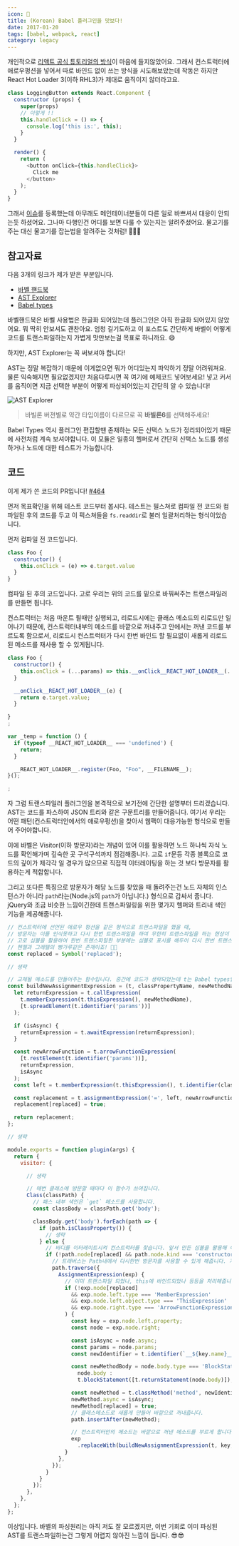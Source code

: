 ```yaml
---
icon: 🐠
title: (Korean) Babel 플러그인을 맛보다!
date: 2017-01-20
tags: [babel, webpack, react]
category: legacy
---
```


개인적으로 [리액트 공식 튜토리얼의 방식](https://facebook.github.io/react/docs/handling-events.html)이 마음에 들지않았어요.
그래서 컨스트럭터에 애로우펑션을 넣어서 따로 바인드 없이 쓰는 방식을 시도해보았는데 작동은 하지만 React Hot Loader 3(이하 RHL3)가 제대로 움직이지 않더라고요.

```js
class LoggingButton extends React.Component {
  constructor (props) {
    super(props)
    // 이렇게 !!
    this.handleClick = () => {
      console.log('this is:', this);
    }
  }

  render() {
    return (
      <button onClick={this.handleClick}>
        Click me
      </button>
    );
  }
}
```

그래서 [이슈](https://github.com/gaearon/react-hot-loader/issues/427)를 등록했는데 아무래도 메인테이너분들이 다른 일로 바쁘셔서 대응이 안되는듯 하셨어요. 그나마 다행인건 어디를 보면 다룰 수 있는지는 알려주셨어요. 물고기를 주는 대신 물고기를 잡는법을 알려주는 것처럼! :fishing_pole_and_fish::fishing_pole_and_fish::fishing_pole_and_fish:

## 참고자료

다음 3개의 링크가 제가 받은 부분입니다.

- [바벨 핸드북](https://github.com/thejameskyle/babel-handbook)
- [AST Explorer](https://astexplorer.net/)
- [Babel types](https://github.com/babel/babel/tree/master/packages/babel-types)

바벨핸드북은 바벨 사용법은 한글화 되어있는데 플러그인은 아직 한글화 되어있지 않았어요. 뭐 딱히 안보셔도 괜찬아요. 엄청 길기도하고 이 포스트도 간단하게 바벨이 어떻게 코드를 트랜스파일하는지 가볍게 맛만보는걸 목표로 하니까요. :smile:

하지만, AST Explorer는 꼭 써보셔야 합니다!

AST는 정말 복잡하기 때문에 이게없으면 뭐가 어디있는지 파악하기 정말 어려워져요. 물론 익숙해지면 필요없겠지만 처음다루시면 꼭 여기에 예제코드 넣어보세요!
넣고 커서를 움직이면 지금 선택한 부분이 어떻게 파싱되어있는지 간단히 알 수 있습니다!

![AST Explorer](/assets/images/ast-explorer.png)

> 바빌론 버젼별로 약간 타입이름이 다르므로 꼭 **바빌론6**를 선택해주세요!

Babel Types 역시 플러그인 편집할땐 존재하는 모든 신택스 노드가 정리되어있기 때문에 사전처럼 계속 보셔야합니다.
이 모듈은 일종의 헬퍼로서 간단히 신택스 노드를 생성하거나 노드에 대한 테스트가 가능합니다.

## 코드

이게 제가 쓴 코드의 PR입니다! [#464](https://github.com/gaearon/react-hot-loader/pull/464/files)

먼저 목표확인을 위해 테스트 코드부터 봅시다. 테스트는 필스쳐로 컴파일 전 코드와 컴파일된 후의 코드를 두고 이 픽스쳐들을 `fs.readdir`로 불러 일괄처리하는 형식이었습니다.

먼저 컴파일 전 코드입니다.

```js
class Foo {
  constructor() {
    this.onClick = (e) => e.target.value
  }
}
```

컴파일 된 후의 코드입니다. 고로 우리는 위의 코드를 밑으로 바꿔써주는 트랜스파일러를 만들면 됩니다.

컨스트럭터는 처음 마운트 될때만 실행되고, 리로드시에는 클래스 메소드의 리로드만 일어나기 때문에, 컨스트럭터내부의 메소드를 바깥으로 꺼내주고 안에서는 꺼낸 코드를 부르도록 함으로서, 리로드시 컨스트럭터가 다시 한번 바인드 할 필요없이 새롭게 리로드된 메소드를 재사용 할 수 있게됩니다.

```js
class Foo {
  constructor() {
    this.onClick = (...params) => this.__onClick__REACT_HOT_LOADER__(...params);
  }

  __onClick__REACT_HOT_LOADER__(e) {
    return e.target.value;
  }

}
;

var _temp = function () {
  if (typeof __REACT_HOT_LOADER__ === 'undefined') {
    return;
  }

  __REACT_HOT_LOADER__.register(Foo, "Foo", __FILENAME__);
}();

;
```

자 그럼 트랜스파일러 플러그인을 본격적으로 보기전에 간단한 설명부터 드리겠습니다. AST는 코드를 파스하여 JSON 트리와 같은 구문트리를 만들어줍니다. 여기서 우리는 어떤 패턴(컨스트럭터안에서의 애로우펑션)을 찾아서 웹팩이 대응가능한 형식으로 만들어 주어야합니다.

이에 바벨은 Visitor(이하 방문자)라는 개념이 있어 이를 활용하면 노드 하나씩 자식 노드를 확인해가며 깊숙한 곳 구석구석까지 점검해줍니다. 고로 `if`문등 각종 블록으로 코드의 깊이가 제각각 일 경우가 많으므로 직접적 이터레이팅을 하는 것 보다 방문자를 활용하는게 적합합니다.

그리고 또다른 특징으로 방문자가 해당 노드를 찾았을 때 돌려주는건 노드 자체의 인스턴스가 아니라 `path`라는(Node.js의 `path`가 아닙니다.) 형식으로 감싸서 줍니다. jQuery와 조금 비슷한 느낌이긴한데 트랜스파일링을 위한 몇가지 헬퍼와 트리내 색인기능을 제공해줍니다.

```js
// 컨스트럭터에 선언된 애로우 펑션을 같은 형식으로 트랜스파일을 했을 때,
// 방문자는 이를 인식못하고 다시 한번 트랜스파일을 하여 무한히 트랜스파일을 하는 현상이 생깁니다.
// 고로 심볼을 활용하여 한번 트랜스파일한 부분에는 심볼로 표시를 해두어 다시 한번 트랜스파일한 부분은 무시하게 합니다.
// 헨젤과 그레텔의 빵가루같은 존재이죠! 🍞🍞
const replaced = Symbol('replaced');

// 생략

// 교체될 메소드를 만들어주는 함수입니다. 중간에 코드가 생략되었는데 t는 Babel types입니다.
const buildNewAssignmentExpression = (t, classPropertyName, newMethodName, isAsync) => {
  let returnExpression = t.callExpression(
    t.memberExpression(t.thisExpression(), newMethodName),
    [t.spreadElement(t.identifier('params'))]
  );

  if (isAsync) {
    returnExpression = t.awaitExpression(returnExpression);
  }

  const newArrowFunction = t.arrowFunctionExpression(
    [t.restElement(t.identifier('params'))],
    returnExpression,
    isAsync
  );
  const left = t.memberExpression(t.thisExpression(), t.identifier(classPropertyName.name));

  const replacement = t.assignmentExpression('=', left, newArrowFunction);
  replacement[replaced] = true;

  return replacement;
};

// 생략

module.exports = function plugin(args) {
  return {
    visitor: {

      // 생략

      // 매번 클래스에 방문할 때마다 이 함수가 쓰여집니다.
      Class(classPath) {
        // 패스 내부 색인은 `get` 메소드를 사용합니다.
        const classBody = classPath.get('body');

        classBody.get('body').forEach(path => {
          if (path.isClassProperty()) {
            // 생략
          } else {
            // 바디를 이터레이트시켜 컨스트럭터를 찾습니다. 앞서 만든 심볼을 활용해 이미 트랜스파일된 메소드는 무시합니다.
            if (!path.node[replaced] && path.node.kind === 'constructor') {
              // 트래버스는 Path내에서 다시한번 방문자를 사용할 수 있게 해줍니다. 저는 컨스트럭터안의 애로우 펑션이 대입되는 구문을 찾기위해 사용합니다.
              path.traverse({
                AssignmentExpression(exp) {
                  // 이미 트랜스파일 되었나, this에 바인드되었나 등등을 처리해줍니다.
                  if (!exp.node[replaced]
                    && exp.node.left.type === 'MemberExpression'
                    && exp.node.left.object.type === 'ThisExpression'
                    && exp.node.right.type === 'ArrowFunctionExpression'
                  ) {
                    const key = exp.node.left.property;
                    const node = exp.node.right;

                    const isAsync = node.async;
                    const params = node.params;
                    const newIdentifier = t.identifier(`__${key.name}__REACT_HOT_LOADER__`);

                    const newMethodBody = node.body.type === 'BlockStatement' ?
                      node.body :
                      t.blockStatement([t.returnStatement(node.body)]);

                    const newMethod = t.classMethod('method', newIdentifier, params, newMethodBody);
                    newMethod.async = isAsync;
                    newMethod[replaced] = true;
                    // 클래스메소드로 새롭게 만들어 바깥으로 꺼내줍니다.
                    path.insertAfter(newMethod);

                    // 컨스트럭터안의 메소드는 바깥으로 꺼낸 메소드를 부르게 합니다.
                    exp
                      .replaceWith(buildNewAssignmentExpression(t, key, newIdentifier, isAsync));
                  }
                },
              });
            }
          }
        });
      },
    },
  };
};
```

이상입니다. 바벨의 파싱원리는 아직 저도 잘 모르겠지만, 이번 기회로 이미 파싱된 AST를 트랜스파일하는건 그렇게 어렵지 않아진 느낌이 듭니다. :sunglasses::sunglasses:
